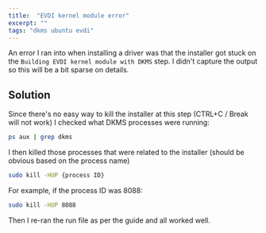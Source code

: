 ```yaml
---
title:  "EVDI kernel module error"
excerpt: ""
tags: "dkms ubuntu evdi"
---
```


An error I ran into when installing a driver was that the installer got stuck on the `Building EVDI kernel module with DKMS` step. I didn't capture the output so this will be a bit sparse on details.

## Solution

Since there's no easy way to kill the installer at this step (CTRL+C / Break will not work) I checked what DKMS processes were running:

```bash
ps aux | grep dkms
```

I then killed those processes that were related to the installer (should be obvious based on the process name)

```bash
sudo kill -HUP {process ID}
```

For example, if the process ID was 8088:

```bash
sudo kill -HUP 8088
```

Then I re-ran the run file as per the guide and all worked well.
